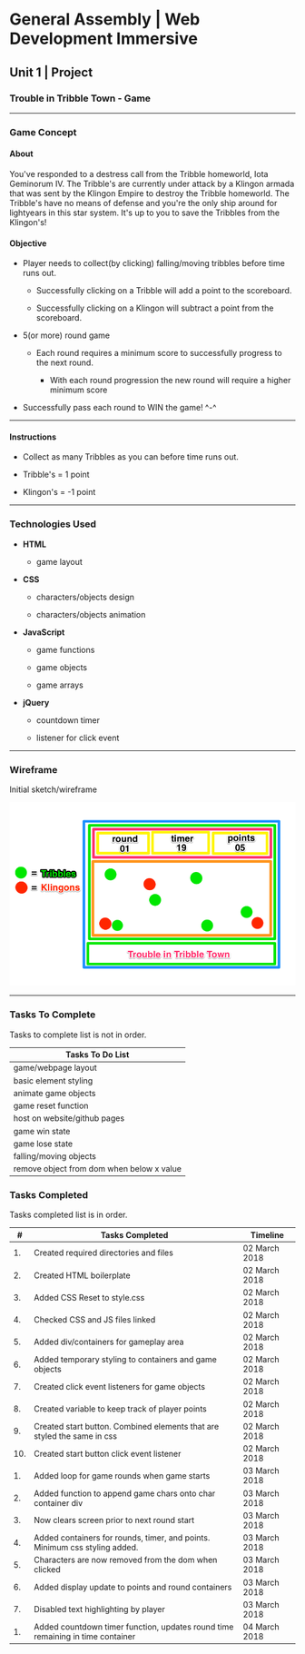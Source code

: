# General Assembly | Web Development Immersive

## Unit 1 | Project

### Trouble in Tribble Town - Game

---

### Game Concept

#### About

You've responded to a destress call from the Tribble homeworld, Iota Geminorum IV. The Tribble's are currently under attack by a Klingon armada that was sent by the Klingon Empire to destroy the Tribble homeworld. The Tribble's have no means of defense and you're the only ship around for lightyears in this star system. It's up to you to save the Tribbles from the Klingon's!

#### Objective

* Player needs to collect(by clicking) falling/moving tribbles before time runs out.

  * Successfully clicking on a Tribble will add a point to the scoreboard.

  * Successfully clicking on a Klingon will subtract a point from the scoreboard.

* 5(or more) round game

  * Each round requires a minimum score to successfully progress to the next round.

    * With each round progression the new round will require a higher minimum score

* Successfully pass each round to WIN the game! ^-^

---

#### Instructions

* Collect as many Tribbles as you can before time runs out.

* Tribble's = 1 point

* Klingon's = -1 point

---

### Technologies Used

* **HTML**

  * game layout

* **CSS**

  * characters/objects design

  * characters/objects animation

* **JavaScript**

  * game functions

  * game objects

  * game arrays

* **jQuery**

  * countdown timer

  * listener for click event

---

### Wireframe

Initial sketch/wireframe

![Game Wireframe](/images/wireframe/wireframe.png)

---

### Tasks To Complete

Tasks to complete list is not in order.

| Tasks To Do List |
| --- |
| game/webpage layout |
| basic element styling |
| animate game objects |
| game reset function |
| host on website/github pages |
| game win state |
| game lose state |
| falling/moving objects |
| remove object from dom when below x value |

### Tasks Completed

Tasks completed list is in order.

| # | Tasks Completed | Timeline |
| --- | --- | --- |
| 1. | Created required directories and files | 02 March 2018 |
| 2. | Created HTML boilerplate | 02 March 2018 |
| 3. | Added CSS Reset to style.css | 02 March 2018 |
| 4. | Checked CSS and JS files linked | 02 March 2018 |
| 5. | Added div/containers for gameplay area | 02 March 2018 |
| 6. | Added temporary styling to containers and game objects | 02 March 2018 |
| 7. | Created click event listeners for game objects | 02 March 2018 |
| 8. | Created variable to keep track of player points | 02 March 2018 |
| 9. | Created start button. Combined elements that are styled the same in css | 02 March 2018 |
| 10. | Created start button click event listener | 02 March 2018 |
| 1. | Added loop for game rounds when game starts | 03 March 2018 |
| 2. | Added function to append game chars onto char container div | 03 March 2018 |
| 3. | Now clears screen prior to next round start | 03 March 2018 |
| 4. | Added containers for rounds, timer, and points. Minimum css styling added. | 03 March 2018 |
| 5. | Characters are now removed from the dom when clicked | 03 March 2018 |
| 6. | Added display update to points and round containers | 03 March 2018 |
| 7. | Disabled text highlighting by player | 03 March 2018 |
| 1. | Added countdown timer function, updates round time remaining in time container | 04 March 2018 |
